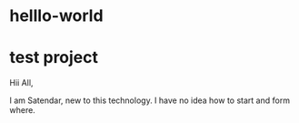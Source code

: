 # helllo-world
test project
==================

Hii All,

I am Satendar, new to this technology.
I have no idea how to start and form where.
